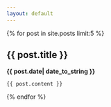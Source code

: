 ```yaml
---
layout: default
---
```

{% for post in site.posts limit:5 %}
<div>
	<h2>{{ post.title }}</h2>
	<b>{{ post.date| date_to_string }}</b>
	
	{{ post.content }}
	
</div>
{% endfor %}